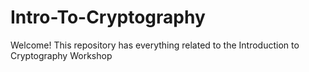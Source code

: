 # Intro-To-Cryptography

Welcome! This repository has everything related to the Introduction to Cryptography Workshop
